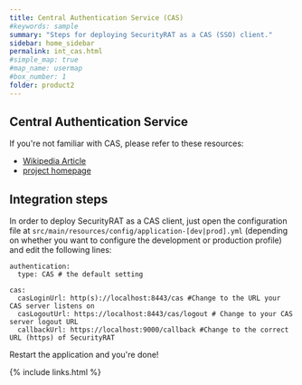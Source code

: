 ```yaml
---
title: Central Authentication Service (CAS)
#keywords: sample
summary: "Steps for deploying SecurityRAT as a CAS (SSO) client."
sidebar: home_sidebar
permalink: int_cas.html
#simple_map: true
#map_name: usermap
#box_number: 1
folder: product2
---
```



## Central Authentication Service

If you're not familiar with CAS, please refer to these resources: 

* [Wikipedia Article](https://en.wikipedia.org/wiki/Central_Authentication_Service)
* [project homepage](https://www.apereo.org/projects/cas)


## Integration steps

In order to deploy SecurityRAT as a CAS client, just open the configuration file at `src/main/resources/config/application-[dev|prod].yml` (depending on whether you want to configure the development or production profile) and edit the following lines:

```
authentication:
  type: CAS # the default setting

cas:
  casLoginUrl: http(s)://localhost:8443/cas #Change to the URL your CAS server listens on
  casLogoutUrl: https://localhost:8443/cas/logout # Change to your CAS server logout URL
  callbackUrl: https://localhost:9000/callback #Change to the correct URL (https) of SecurityRAT
``` 

Restart the application and you're done!


{% include links.html %}

